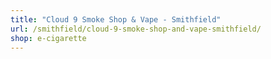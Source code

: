 ```yaml
---
title: "Cloud 9 Smoke Shop & Vape - Smithfield"
url: /smithfield/cloud-9-smoke-shop-and-vape-smithfield/
shop: e-cigarette
---
```

